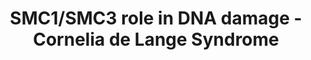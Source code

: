 ---
annotations:
- id: DOID:11725
  parent: genetic disease
  type: Disease Ontology
  value: Cornelia de Lange syndrome
authors:
- IrkilmezA
- Eweitz
- Larsgw
description: Role of cohesin subunits SMC1 and SMC3 during DNA damage response.
last-edited: 2023-02-01
ndex: 65fef73d-5c75-11ec-b3be-0ac135e8bacf
organisms:
- Homo sapiens
redirect_from:
- /index.php/Pathway:WP5118
- /instance/WP5118
- /instance/WP5118_rr125319
revision: r125319
schema-jsonld:
- '@context': https://schema.org/
  '@id': https://wikipathways.github.io/pathways/WP5118.html
  '@type': Dataset
  creator:
    '@type': Organization
    name: WikiPathways
  description: Role of cohesin subunits SMC1 and SMC3 during DNA damage response.
  keywords:
  - ATM
  - BRCA1
  - MDC1
  - MRE11
  - NBN
  - PAXIP1
  - RAD18
  - RAD21
  - RAD50
  - SMC1A
  - SMC3
  license: CC0
  name: SMC1/SMC3 role in DNA damage - Cornelia de Lange Syndrome
seo: CreativeWork
title: SMC1/SMC3 role in DNA damage - Cornelia de Lange Syndrome
wpid: WP5118
---